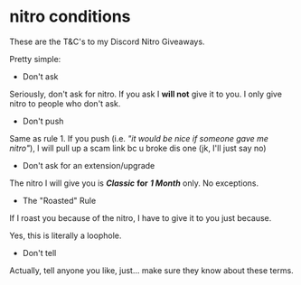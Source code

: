 # nitro conditions

These are the T&C's to my Discord Nitro Giveaways.

Pretty simple:

- Don't ask

Seriously, don't ask for nitro. If you ask I **will not** give it to you.
I only give nitro to people who don't ask.

- Don't push

Same as rule 1. If you push (i.e. *"it would be nice if someone gave me nitro"*), I will pull up a scam link bc u broke dis one (jk, I'll just say no)

- Don't ask for an extension/upgrade

The nitro I will give you is ***Classic*** **for** ***1 Month*** only.
No exceptions.

- The "Roasted" Rule

If I roast you because of the nitro, I have to give it to you just because.

Yes, this is literally a loophole.

- Don't tell

Actually, tell anyone you like, just... make sure they know about these terms.
